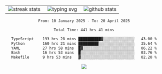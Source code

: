 <div align="center">
  <table style="border: none;" border="0" cellspacing="0" cellpadding="0">
    <tr>
      <td align="center" width="33%">
        <img src="https://github-readme-streak-stats.herokuapp.com/?user=kurtismassey&theme=tokyonight&hide_border=true" alt="streak stats" />
      </td>
      <td align="center" width="33%">
        <img src="https://readme-typing-svg.herokuapp.com/?font=Fira+Code&weight=600&size=15&duration=4000&pause=1000&color=00FF00&center=true&vCenter=true&random=false&width=150&lines=Hey%2C+I%27m+Kurtis!" alt="typing svg" />
      </td>
      <td align="center" width="33%">
        <img src="https://github-readme-stats.vercel.app/api?username=kurtismassey&show_icons=true&theme=tokyonight&hide_title=true" alt="github stats" />
      </td>
    </tr>
  </table>
</div>
<div align="center">

<!--START_SECTION:waka-->

```txt
From: 10 January 2025 - To: 20 April 2025

Total Time: 441 hrs 41 mins

TypeScript    193 hrs 28 mins ██████████▓░░░░░░░░░░░░░░   43.00 %
Python        160 hrs 21 mins █████████░░░░░░░░░░░░░░░░   35.64 %
YAML          27 hrs 58 mins  █▓░░░░░░░░░░░░░░░░░░░░░░░   06.22 %
Bash          16 hrs 53 mins  █░░░░░░░░░░░░░░░░░░░░░░░░   03.76 %
Makefile      9 hrs 53 mins   ▓░░░░░░░░░░░░░░░░░░░░░░░░   02.20 %
```

<!--END_SECTION:waka-->

  <img src="https://github-readme-activity-graph.vercel.app/graph?username=kurtismassey&theme=tokyo-night&hide_border=true&custom_title=Contribution%20Graph" />

</div>